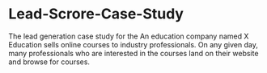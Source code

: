 # Lead-Scrore-Case-Study
The lead generation case study for the An education company named X Education sells online courses to industry professionals. On any given day, many professionals who are interested in the courses land on their website and browse for courses. 
